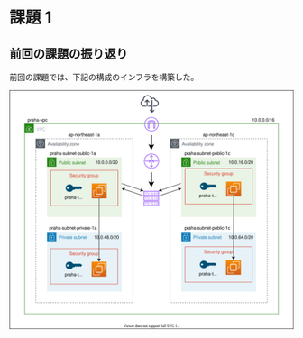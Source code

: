 # 課題 1

<!-- START doctoc -->
<!-- END doctoc -->

## 前回の課題の振り返り

前回の課題では、下記の構成のインフラを構築した。

![](assets/design_private.drawio.svg)
